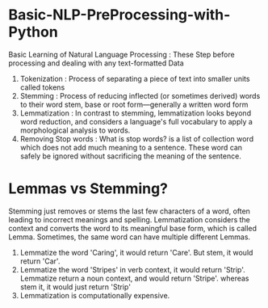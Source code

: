 # Basic-NLP-PreProcessing-with-Python

Basic Learning of Natural Language Processing : 
These Step before processing and dealing with any text-formatted Data
1. Tokenization : Process of separating a piece of text into smaller units called tokens
2. Stemming : Process of reducing inflected (or sometimes derived) words to their word stem, base or root form—generally a written word form
3. Lemmatization : In contrast to stemming, lemmatization looks beyond word reduction, and considers a language's full vocabulary to apply a morphological analysis to words.
4. Removing Stop words : What is stop words? is a list of collection word which does not add much meaning to a sentence. These word can safely be ignored without sacrificing the meaning of the sentence.

# Lemmas vs Stemming?

Stemming just removes or stems the last few characters of a word, often leading to incorrect meanings and spelling. Lemmatization considers the context and converts the word to its meaningful base form, which is called Lemma. Sometimes, the same word can have multiple different Lemmas.

1. Lemmatize the word 'Caring', it would return 'Care'. But stem, it would return 'Car'.
2. Lemmatize the word 'Stripes' in verb context, it would return 'Strip'. Lemmatize return a noun context, and would return 'Stripe'. whereas stem it, it would just return 'Strip'
3. Lemmatization is computationally expensive. 
